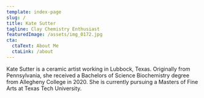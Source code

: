 ```yaml
---
template: index-page
slug: /
title: Kate Sutter
tagline: Clay Chemistry Enthusiast
featuredImage: /assets/img_0172.jpg
cta:
  ctaText: About Me
  ctaLink: /about
---
```

Kate Sutter is a ceramic artist working in Lubbock, Texas. Originally from Pennsylvania, she received a Bachelors of Science Biochemistry degree from Allegheny College in 2020. She is currently pursuing a Masters of Fine Arts at Texas Tech University.